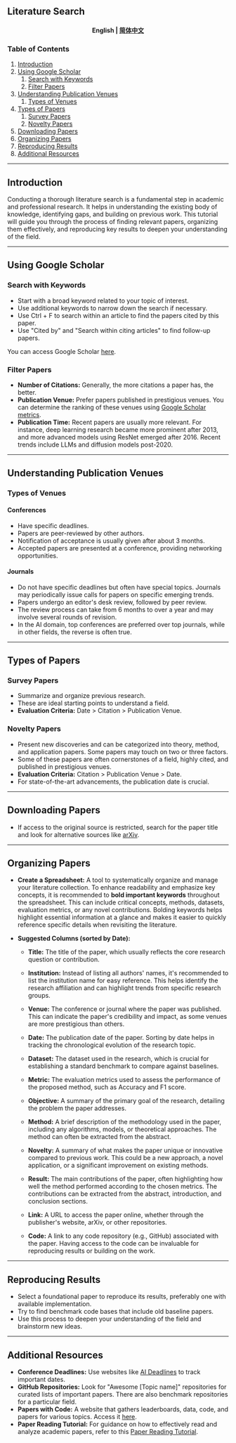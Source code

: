 ## Literature Search
<h4 align="center">
    <p>
        <b>English</b> |
        <a href="https://github.com/Collaborative-AI/tutorial/blob/main/Literature%20Search/README_zh.md">简体中文</a>
    </p>
</h4>

### Table of Contents

1. [Introduction](#introduction)
2. [Using Google Scholar](#using-google-scholar)
   1. [Search with Keywords](#search-with-keywords)
   2. [Filter Papers](#filter-papers)
3. [Understanding Publication Venues](#understanding-publication-venues)
   1. [Types of Venues](#types-of-venues)
4. [Types of Papers](#types-of-papers)
   1. [Survey Papers](#survey-papers)
   2. [Novelty Papers](#novelty-papers)
5. [Downloading Papers](#downloading-papers)
6. [Organizing Papers](#organizing-papers)
7. [Reproducing Results](#reproducing-results)
8. [Additional Resources](#additional-resources)

---

## Introduction

Conducting a thorough literature search is a fundamental step in academic and professional research. It helps in understanding the existing body of knowledge, identifying gaps, and building on previous work. This tutorial will guide you through the process of finding relevant papers, organizing them effectively, and reproducing key results to deepen your understanding of the field.

---

## Using Google Scholar

### Search with Keywords
- Start with a broad keyword related to your topic of interest.
- Use additional keywords to narrow down the search if necessary.
- Use Ctrl + F to search within an article to find the papers cited by this paper.
- Use "Cited by" and "Search within citing articles" to find follow-up papers.

You can access Google Scholar [here](https://scholar.google.com).

### Filter Papers
- **Number of Citations:** Generally, the more citations a paper has, the better.
- **Publication Venue:** Prefer papers published in prestigious venues. You can determine the ranking of these venues using [Google Scholar metrics](https://scholar.google.com/citations?view_op=top_venues&hl=en).
- **Publication Time:** Recent papers are usually more relevant. For instance, deep learning research became more prominent after 2013, and more advanced models using ResNet emerged after 2016. Recent trends include LLMs and diffusion models post-2020.

---

## Understanding Publication Venues

### Types of Venues

#### Conferences
- Have specific deadlines.
- Papers are peer-reviewed by other authors.
- Notification of acceptance is usually given after about 3 months.
- Accepted papers are presented at a conference, providing networking opportunities.

#### Journals
- Do not have specific deadlines but often have special topics. Journals may periodically issue calls for papers on specific emerging trends.
- Papers undergo an editor's desk review, followed by peer review.
- The review process can take from 6 months to over a year and may involve several rounds of revision.
- In the AI domain, top conferences are preferred over top journals, while in other fields, the reverse is often true.

---

## Types of Papers

### Survey Papers
- Summarize and organize previous research.
- These are ideal starting points to understand a field.
- **Evaluation Criteria:** Date > Citation > Publication Venue.

### Novelty Papers
- Present new discoveries and can be categorized into theory, method, and application papers. Some papers may touch on two or three factors.
- Some of these papers are often cornerstones of a field, highly cited, and published in prestigious venues.
- **Evaluation Criteria:** Citation > Publication Venue > Date.
- For state-of-the-art advancements, the publication date is crucial.

---

## Downloading Papers

- If access to the original source is restricted, search for the paper title and look for alternative sources like [arXiv](https://arxiv.org/).

---

## Organizing Papers

- **Create a Spreadsheet:** A tool to systematically organize and manage your literature collection. To enhance readability and emphasize key concepts, it is recommended to **bold important keywords** throughout the spreadsheet. This can include critical concepts, methods, datasets, evaluation metrics, or any novel contributions. Bolding keywords helps highlight essential information at a glance and makes it easier to quickly reference specific details when revisiting the literature.
  
- **Suggested Columns (sorted by Date):** 

  - **Title:** The title of the paper, which usually reflects the core research question or contribution.
  
  - **Institution:** Instead of listing all authors' names, it's recommended to list the institution name for easy reference. This helps identify the research affiliation and can highlight trends from specific research groups.
  
  - **Venue:** The conference or journal where the paper was published. This can indicate the paper's credibility and impact, as some venues are more prestigious than others.
  
  - **Date:** The publication date of the paper. Sorting by date helps in tracking the chronological evolution of the research topic.
  
  - **Dataset:** The dataset used in the research, which is crucial for establishing a standard benchmark to compare against baselines.

  - **Metric:** The evaluation metrics used to assess the performance of the proposed method, such as Accuracy and F1 score.
  
  - **Objective:** A summary of the primary goal of the research, detailing the problem the paper addresses.
  
  - **Method:** A brief description of the methodology used in the paper, including any algorithms, models, or theoretical approaches. The method can often be extracted from the abstract.

  - **Novelty:** A summary of what makes the paper unique or innovative compared to previous work. This could be a new approach, a novel application, or a significant improvement on existing methods.
  
  - **Result:** The main contributions of the paper, often highlighting how well the method performed according to the chosen metrics. The contributions can be extracted from the abstract, introduction, and conclusion sections.
  
  - **Link:** A URL to access the paper online, whether through the publisher's website, arXiv, or other repositories.
  
  - **Code:** A link to any code repository (e.g., GitHub) associated with the paper. Having access to the code can be invaluable for reproducing results or building on the work.

---

## Reproducing Results

- Select a foundational paper to reproduce its results, preferably one with available implementation.
- Try to find benchmark code bases that include old baseline papers.
- Use this process to deepen your understanding of the field and brainstorm new ideas.

---

## Additional Resources

- **Conference Deadlines:** Use websites like [AI Deadlines](https://aideadlin.es/) to track important dates.
- **GitHub Repositories:** Look for "Awesome [Topic name]" repositories for curated lists of important papers. There are also benchmark repositories for a particular field.
- **Papers with Code:** A website that gathers leaderboards, data, code, and papers for various topics. Access it [here](https://paperswithcode.com/).
- **Paper Reading Tutorial:** For guidance on how to effectively read and analyze academic papers, refer to this [Paper Reading Tutorial](https://github.com/Collaborative-AI/tutorial/blob/main/Paper%20Reading/README.md).
